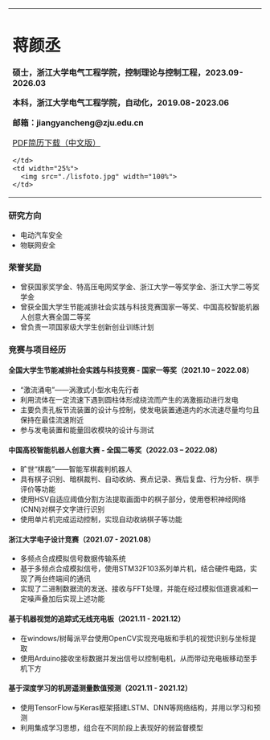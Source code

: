 <div>
<table border="0">
  <tr>
    <td width="75%">
      <h1>蒋颜丞</h1>
      <p><b>硕士，浙江大学电气工程学院，控制理论与控制工程，2023.09-2026.03</b></p>
      <p><b>本科，浙江大学电气工程学院，自动化，2019.08-2023.06</b></p>
      <p><b>邮箱：jiangyancheng@zju.edu.cn</b></p>
      <p><a href="./cv_zh.pdf">PDF简历下载（中文版）</a></p>


    </td>
    <td width="25%">
      <img src="./lisfoto.jpg" width="100%">
    </td>
  </tr>
</table>
</div>


### 研究方向
- 电动汽车安全
- 物联网安全

### 荣誉奖励
- 曾获国家奖学金、特高压电网奖学金、浙江大学一等奖学金、浙江大学二等奖学金
- 曾获全国大学生节能减排社会实践与科技竞赛国家一等奖、中国高校智能机器人创意大赛全国二等奖
- 曾负责一项国家级大学生创新创业训练计划

### 竞赛与项目经历
#### 全国大学生节能减排社会实践与科技竞赛 - 国家一等奖（2021.10 – 2022.08）

- “激流涌电”——涡激式小型水电先行者
- 利用流体在一定流速下遇到圆柱体形成绕流而产生的涡激振动进行发电
- 主要负责孔板节流装置的设计与控制，使发电装置通道内的水流速尽量均匀且保持在最佳流速附近
- 参与发电装置和能量回收模块的设计与测试

#### 中国高校智能机器人创意大赛 - 全国二等奖（2022.03 – 2022.08）

- 旷世“棋裁”——智能军棋裁判机器人
- 具有棋子识别、暗棋裁判、自动收纳、赛点记录、赛后复盘、行为分析、棋手评价等功能
- 使用HSV自适应阈值分割方法提取画面中的棋子部分，使用卷积神经网络(CNN)对棋子文字进行识别
- 使用单片机完成运动控制，实现自动收纳棋子等功能

#### 浙江大学电子设计竞赛（2021.07 - 2021.08）

- 多频点合成模拟信号数据传输系统
- 基于多频点合成模拟信号，使用STM32F103系列单片机，结合硬件电路，实现了两台终端间的通讯
- 实现了二进制数据流的发送、接收与FFT处理，并能在经过模拟信道衰减和一定噪声叠加后实现上述功能

#### 基于机器视觉的追踪式无线充电板（2021.11 - 2021.12）

- 在windows/树莓派平台使用OpenCV实现充电板和手机的视觉识别与坐标提取
- 使用Arduino接收坐标数据并发出信号以控制电机，从而带动充电板移动至手机下方

#### 基于深度学习的机房遥测量数值预测（2021.11 - 2021.12）

- 使用TensorFlow与Keras框架搭建LSTM、DNN等网络结构，并用以学习和预测
- 利用集成学习思想，组合在不同阶段上表现好的弱监督模型









